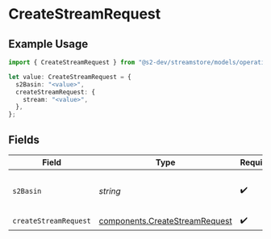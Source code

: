 # CreateStreamRequest

## Example Usage

```typescript
import { CreateStreamRequest } from "@s2-dev/streamstore/models/operations";

let value: CreateStreamRequest = {
  s2Basin: "<value>",
  createStreamRequest: {
    stream: "<value>",
  },
};
```

## Fields

| Field                                                                            | Type                                                                             | Required                                                                         | Description                                                                      |
| -------------------------------------------------------------------------------- | -------------------------------------------------------------------------------- | -------------------------------------------------------------------------------- | -------------------------------------------------------------------------------- |
| `s2Basin`                                                                        | *string*                                                                         | :heavy_check_mark:                                                               | Basin name for basin-specific endpoints                                          |
| `createStreamRequest`                                                            | [components.CreateStreamRequest](../../models/components/createstreamrequest.md) | :heavy_check_mark:                                                               | N/A                                                                              |